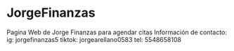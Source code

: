 # JorgeFinanzas
Pagina Web de Jorge Finanzas para agendar citas 
Información de contacto: 
ig: jorgefinanzas5
tiktok: jorgearellano0583
tel: 5548658108
